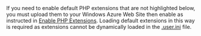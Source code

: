 <div class="alert alert-danger">
If you need to enable default PHP extensions that are not highlighted below, you must upload them to your Windows Azure Web Site then enable as instructed in <a href="#enable-php-extensions">Enable PHP Extensions</a>. Loading default extensions in this way is required as extensions cannot be dynamically loaded in the <a href="http://php.net/manual/en/configuration.file.per-user.php" class="alert-link">.user.ini</a> file.
</div>